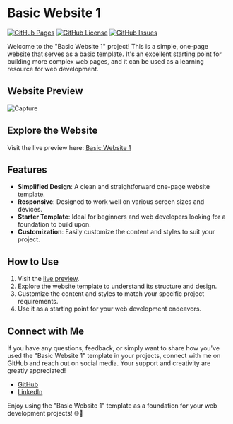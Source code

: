 # Basic Website 1

[![GitHub Pages](https://img.shields.io/badge/GitHub-Pages-green.svg)](https://rajatrawal.github.io/Basic-Website-1/)
[![GitHub License](https://img.shields.io/badge/license-MIT-blue.svg)](LICENSE)
[![GitHub Issues](https://img.shields.io/github/issues/rajatrawal/Basic-Website-1)](https://github.com/rajatrawal/Basic-Website-1/issues)

Welcome to the "Basic Website 1" project! This is a simple, one-page website that serves as a basic template. It's an excellent starting point for building more complex web pages, and it can be used as a learning resource for web development.

## Website Preview


![Capture](https://github.com/rajatrawal/Basic-Website-1/assets/72153827/ff956c50-3cf0-4cfc-9fe6-63919e0cdece)

## Explore the Website

Visit the live preview here: [Basic Website 1](https://rajatrawal.github.io/Basic-Website-1/)

## Features

- **Simplified Design**: A clean and straightforward one-page website template.
- **Responsive**: Designed to work well on various screen sizes and devices.
- **Starter Template**: Ideal for beginners and web developers looking for a foundation to build upon.
- **Customization**: Easily customize the content and styles to suit your project.

## How to Use

1. Visit the [live preview](https://rajatrawal.github.io/Basic-Website-1/).
2. Explore the website template to understand its structure and design.
3. Customize the content and styles to match your specific project requirements.
4. Use it as a starting point for your web development endeavors.



## Connect with Me

If you have any questions, feedback, or simply want to share how you've used the "Basic Website 1" template in your projects, connect with me on GitHub and reach out on social media. Your support and creativity are greatly appreciated!

- [GitHub](https://github.com/rajatrawal)
- [LinkedIn](https://www.linkedin.com/in/rajatrawal)


Enjoy using the "Basic Website 1" template as a foundation for your web development projects! 🌐🌟
